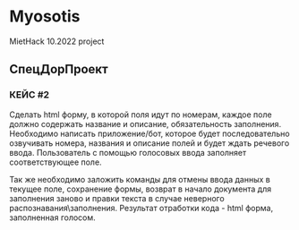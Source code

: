 # Myosotis
MietHack 10.2022 project

## СпецДорПроект
### КЕЙС #2

Сделать html форму, в которой поля идут по номерам, каждое поле должно содержать название и описание, обязательность заполнения. Необходимо написать приложение/бот, которое будет последовательно озвучивать номера, названия и описание полей и будет ждать речевого ввода. Пользователь с помощью голосовых ввода заполняет соответствующее поле.

Так же необходимо заложить команды для отмены ввода данных в текущее поле, сохранение формы, возврат в начало документа для заполнения заново и правки текста в случае неверного распознавания\заполнения. Результат отработки кода - html форма, заполненная голосом.
